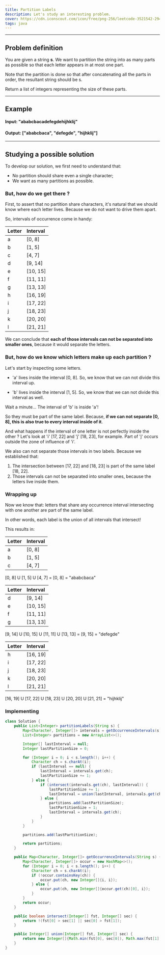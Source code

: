 ```yaml
---
title: Partition Labels
description: Let's study an interesting problem.
cover: https://cdn.iconscout.com/icon/free/png-256/leetcode-3521542-2944960.png
tags: java
---
```


---

## Problem definition

You are given a string **s**. We want to partition the string into as many parts
as possible so that each letter appears in at most one part.

Note that the partition is done so that after concatenating all the parts in order,
the resultant string should be s.

Return a list of integers representing the size of these parts.

---

## Example

#### Input: "ababcbacadefegdehijhklij"
#### Output: ["ababcbaca", "defegde", "hijhklij"]

---

## Studying a possible solution

To develop our solution, we first need to understand that:
- No partition should share even a single character;
- We want as many partitions as possible.

### But, how do we get there ?

First, to assert that no partition share characters, it's natural that
we should know where each letter lives. Because we do not want to drive
them apart.

So, intervals of occurrence come in handy:

| Letter | Interval |
| :- | :-       |
| a  | [0, 8]   |
| b  | [1, 5]   |
| c  | [4, 7]   |
| d  | [9, 14]  |
| e  | [10, 15] |
| f  | [11, 11] |
| g  | [13, 13] |
| h  | [16, 19] |
| i  | [17, 22] |
| j  | [18, 23] |
| k  | [20, 20] |
| l  | [21, 21] |

We can conclude that **each of those intervals can not be separated 
into smaller ones**, because it would separate the letters.

### But, how do we know which letters make up each partition ?

Let's start by inspecting some letters.

- 'a' lives inside the interval [0, 8]. So, we know that we can not
divide this interval up.

- 'b' lives inside the interval [1, 5]. So, we know that we can not
divide this interval as well.

Wait a minute... The interval of 'b' is inside 'a'!

So they must be part of the same label. Because, **if we can not separate [0, 8],
this is also true to every interval inside of it**.

And what happens if the interval of one letter is not perfectly inside the other ? 
Let's look at 'i' [17, 22] and 'j' [18, 23], for example. Part of 'j' occurs outside 
the zone of influence of 'i'.

We also can not separate those intervals in two labels. Because we established that:
1. The intersection between [17, 22] and [18, 23] is part of the same label [18, 22].
2. Those intervals can not be separated into smaller ones, because the letters live inside them.

### Wrapping up

Now we know that: letters that share any occurrence interval intersecting with one another are
part of the same label.

In other words, each label is the union of all intervals that intersect!

This results in:

| Letter | Interval |
| :- | :-       |
| a  | [0, 8]   |
| b  | [1, 5]   |
| c  | [4, 7]   |

[0, 8] U [1, 5] U [4, 7] = [0, 8] = "ababcbaca"

| Letter | Interval |
| :- | :-       |
| d  | [9, 14]  |
| e  | [10, 15] |
| f  | [11, 11] |
| g  | [13, 13] |

[9, 14] U [10, 15] U [11, 11] U [13, 13] = [9, 15] = "defegde"

| Letter | Interval |
| :- | :-       |
| h  | [16, 19] |
| i  | [17, 22] |
| j  | [18, 23] |
| k  | [20, 20] |
| l  | [21, 21] |

[16, 19] U [17, 22] U [18, 23] U [20, 20] U [21, 21] = "hijhklij"

### Implementing

```java 
class Solution {
    public List<Integer> partitionLabels(String s) {
        Map<Character, Integer[]> intervals = getOccurrenceIntervals(s);
        List<Integer> partitions = new ArrayList<>();

        Integer[] lastInterval = null;
        Integer lastPartitionSize = 0;

        for (Integer i = 0; i < s.length(); i++) {
            Character ch = s.charAt(i);
            if (lastInterval == null) {
                lastInterval = intervals.get(ch);
                lastPartitionSize += 1;
            } else {
                if (intersect(intervals.get(ch), lastInterval)) {
                    lastPartitionSize += 1;
                    lastInterval = union(lastInterval, intervals.get(ch));
                } else {
                    partitions.add(lastPartitionSize);
                    lastPartitionSize = 1;
                    lastInterval = intervals.get(ch);
                }
            }
        }

        partitions.add(lastPartitionSize);

        return partitions;
    }

    public Map<Character, Integer[]> getOccurrenceIntervals(String s) {
        Map<Character, Integer[]> occur = new HashMap<>();
        for (Integer i = 0; i < s.length(); i++) {
            Character ch = s.charAt(i);
            if (!occur.containsKey(ch)) {
                occur.put(ch, new Integer[]{i, i});
            } else {
                occur.put(ch, new Integer[]{occur.get(ch)[0], i});
            }
        }
        return occur;
    }

    public boolean intersect(Integer[] fst, Integer[] sec) {
        return !(fst[0] > sec[1] || sec[0] > fst[1]);
    }

    public Integer[] union(Integer[] fst, Integer[] sec) {
        return new Integer[]{Math.min(fst[0], sec[0]), Math.max(fst[1], sec[1])};
    }
}
```